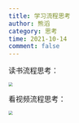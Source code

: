 ```yaml
---
title: 学习流程思考
author: 熊滔
category: 思考
time: 2021-10-14
comment: false
---
```


读书流程思考：

<DisplayBox>
<img src="https://cdn.jsdelivr.net/gh/LastKnightCoder/ImgHosting3@master/学习流程-读书.drawio.7atf78pvzow0.png" style="zoom:50%;" />
</DisplayBox>

看视频流程思考：

<DisplayBox>
<img src="https://cdn.jsdelivr.net/gh/LastKnightCoder/ImgHosting3@master/学习流程-视频.drawio.5f1kz67c7vs0.png" style="zoom:50%;" />
</DisplayBox>

